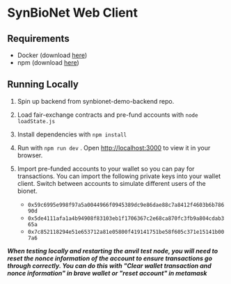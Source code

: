 # SynBioNet Web Client

## Requirements

- Docker (download [here](https://docs.docker.com/get-docker/))
- npm (download [here](https://nodejs.org/en/download))

## Running Locally

<!-- 1. Build the local anvil ethereum node for testing by executing `make anvil_build`

2. Run the local anvil ethereum node by executing `make anvil_start`

> **NOTE:** allow approximately 30s for deploy script to run before interacting with the contracts. -->

1. Spin up backend from synbionet-demo-backend repo.

2. Load fair-exchange contracts and pre-fund accounts with `node loadState.js`

3. Install dependencies with `npm install`

4. Run with `npm run dev` . Open [http://localhost:3000](http://localhost:3000) to view it in your browser.

5. Import pre-funded accounts to your wallet so you can pay for transactions. You can import the following private keys into your wallet client. Switch between accounts to simulate different users of the bionet.

   - `0x59c6995e998f97a5a0044966f0945389dc9e86dae88c7a8412f4603b6b78690d`
   - `0x5de4111afa1a4b94908f83103eb1f1706367c2e68ca870fc3fb9a804cdab365a`
   - `0x7c852118294e51e653712a81e05800f419141751be58f605c371e15141b007a6`

**_When testing locally and restarting the anvil test node, you will need to reset the nonce information of the account to ensure transactions go through correctly. You can do this with "Clear wallet transaction and nonce information" in brave wallet or "reset account" in metamask_**
